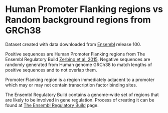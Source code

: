 # Human Promoter Flanking regions vs Random background regions from GRCh38

Dataset created with data downloaded from [Ensembl](https://www.ensembl.org/index.html) release 100.

Positive sequences are Human Promoter Flanking regions from The Ensembl Regulatory Build [Zerbino et al. 2015](https://europepmc.org/articles/PMC4407537). 
Negative sequences are randomly generated from Human genome GRCh38 to match lengths of positive sequences and to not overlap them.

Promoter Flanking region is a region immediately adjacent to a promoter which may or may not contain transcription factor binding sites.

The Ensembl Regulatory Build contains a genome-wide set of regions that are likely to be involved in gene regulation. Process of creating it can be found at [The Ensembl Regulatory Build](http://www.ensembl.org/info/genome/funcgen/regulatory_build.html) page.